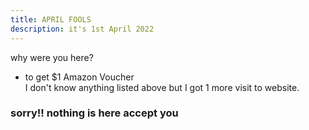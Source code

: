 ```yaml
---
title: APRIL FOOLS
description: it's 1st April 2022
---
```


why were you here?  
* to get $1 Amazon Voucher  
I don't know anything listed above but I got 1 more visit to website.  

### sorry!! nothing is here accept you